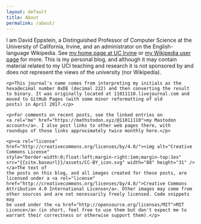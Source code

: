 ```yaml
---
layout: default
title: About
permalink: /about/
---
```

<div class="home">
    <p>I am David Eppstein, a Distinguished Professor of Computer Science at the
    University of California, Irvine, and an administrator on the
    English-language Wikipedia. See <a
    href="http://www.ics.uci.edu/~eppstein/">my home page at UC
    Irvine</a> or <a
    href="https://en.wikipedia.org/wiki/User:David_Eppstein">my
    Wikipedia user page</a> for more. This is my personal blog, and
    although it may contain material related to my UCI teaching and
    research it is not sponsored by and does not represent the views of
    the university (nor Wikipedia).</p>
    
    <p>This journal's name comes from interpreting my initials as the
    hexadecimal number 0xDE (decimal 222) and then converting the result
    to binary. It was originally located at 11011110.livejournal.com and
    moved to GitHub Pages (with some minor reformatting of old
    posts) in April 2017.</p>

    <p>For comments on recent posts, see the linked entries on
    <a rel="me" href="https://mathstodon.xyz/@11011110">my Mastodon
    account</a>. I also post links to other web pages there, with
    roundups of those links approximately twice monthly here.</p>

    <p><a rel="license"
    href="http://creativecommons.org/licenses/by/4.0/"><img alt="Creative
    Commons License"
    style="border-width:0;float:left;margin-right:1em;margin-top:1ex"
    src="{{site.baseurl}}/assets/CC-BY_icon.svg" width="88" height="31" /></a>The text of
    the posts on this blog, and all images created for these posts, are
    licensed under a <a rel="license"
    href="http://creativecommons.org/licenses/by/4.0/">Creative Commons
    Attribution 4.0 International License</a>. Other images may come from
    other sources and are not necessarily freely licensed. Code snippets may
    be used under the <a href="http://opensource.org/licenses/MIT">MIT
    Licence</a> (in short, feel free to use them but don't expect me to
    warrant their correctness or otherwise support them).</p>
</div>
